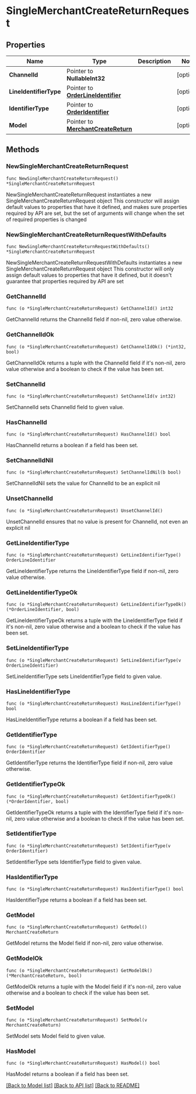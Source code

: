 # SingleMerchantCreateReturnRequest

## Properties

Name | Type | Description | Notes
------------ | ------------- | ------------- | -------------
**ChannelId** | Pointer to **NullableInt32** |  | [optional] 
**LineIdentifierType** | Pointer to [**OrderLineIdentifier**](OrderLineIdentifier.md) |  | [optional] 
**IdentifierType** | Pointer to [**OrderIdentifier**](OrderIdentifier.md) |  | [optional] 
**Model** | Pointer to [**MerchantCreateReturn**](MerchantCreateReturn.md) |  | [optional] 

## Methods

### NewSingleMerchantCreateReturnRequest

`func NewSingleMerchantCreateReturnRequest() *SingleMerchantCreateReturnRequest`

NewSingleMerchantCreateReturnRequest instantiates a new SingleMerchantCreateReturnRequest object
This constructor will assign default values to properties that have it defined,
and makes sure properties required by API are set, but the set of arguments
will change when the set of required properties is changed

### NewSingleMerchantCreateReturnRequestWithDefaults

`func NewSingleMerchantCreateReturnRequestWithDefaults() *SingleMerchantCreateReturnRequest`

NewSingleMerchantCreateReturnRequestWithDefaults instantiates a new SingleMerchantCreateReturnRequest object
This constructor will only assign default values to properties that have it defined,
but it doesn't guarantee that properties required by API are set

### GetChannelId

`func (o *SingleMerchantCreateReturnRequest) GetChannelId() int32`

GetChannelId returns the ChannelId field if non-nil, zero value otherwise.

### GetChannelIdOk

`func (o *SingleMerchantCreateReturnRequest) GetChannelIdOk() (*int32, bool)`

GetChannelIdOk returns a tuple with the ChannelId field if it's non-nil, zero value otherwise
and a boolean to check if the value has been set.

### SetChannelId

`func (o *SingleMerchantCreateReturnRequest) SetChannelId(v int32)`

SetChannelId sets ChannelId field to given value.

### HasChannelId

`func (o *SingleMerchantCreateReturnRequest) HasChannelId() bool`

HasChannelId returns a boolean if a field has been set.

### SetChannelIdNil

`func (o *SingleMerchantCreateReturnRequest) SetChannelIdNil(b bool)`

 SetChannelIdNil sets the value for ChannelId to be an explicit nil

### UnsetChannelId
`func (o *SingleMerchantCreateReturnRequest) UnsetChannelId()`

UnsetChannelId ensures that no value is present for ChannelId, not even an explicit nil
### GetLineIdentifierType

`func (o *SingleMerchantCreateReturnRequest) GetLineIdentifierType() OrderLineIdentifier`

GetLineIdentifierType returns the LineIdentifierType field if non-nil, zero value otherwise.

### GetLineIdentifierTypeOk

`func (o *SingleMerchantCreateReturnRequest) GetLineIdentifierTypeOk() (*OrderLineIdentifier, bool)`

GetLineIdentifierTypeOk returns a tuple with the LineIdentifierType field if it's non-nil, zero value otherwise
and a boolean to check if the value has been set.

### SetLineIdentifierType

`func (o *SingleMerchantCreateReturnRequest) SetLineIdentifierType(v OrderLineIdentifier)`

SetLineIdentifierType sets LineIdentifierType field to given value.

### HasLineIdentifierType

`func (o *SingleMerchantCreateReturnRequest) HasLineIdentifierType() bool`

HasLineIdentifierType returns a boolean if a field has been set.

### GetIdentifierType

`func (o *SingleMerchantCreateReturnRequest) GetIdentifierType() OrderIdentifier`

GetIdentifierType returns the IdentifierType field if non-nil, zero value otherwise.

### GetIdentifierTypeOk

`func (o *SingleMerchantCreateReturnRequest) GetIdentifierTypeOk() (*OrderIdentifier, bool)`

GetIdentifierTypeOk returns a tuple with the IdentifierType field if it's non-nil, zero value otherwise
and a boolean to check if the value has been set.

### SetIdentifierType

`func (o *SingleMerchantCreateReturnRequest) SetIdentifierType(v OrderIdentifier)`

SetIdentifierType sets IdentifierType field to given value.

### HasIdentifierType

`func (o *SingleMerchantCreateReturnRequest) HasIdentifierType() bool`

HasIdentifierType returns a boolean if a field has been set.

### GetModel

`func (o *SingleMerchantCreateReturnRequest) GetModel() MerchantCreateReturn`

GetModel returns the Model field if non-nil, zero value otherwise.

### GetModelOk

`func (o *SingleMerchantCreateReturnRequest) GetModelOk() (*MerchantCreateReturn, bool)`

GetModelOk returns a tuple with the Model field if it's non-nil, zero value otherwise
and a boolean to check if the value has been set.

### SetModel

`func (o *SingleMerchantCreateReturnRequest) SetModel(v MerchantCreateReturn)`

SetModel sets Model field to given value.

### HasModel

`func (o *SingleMerchantCreateReturnRequest) HasModel() bool`

HasModel returns a boolean if a field has been set.


[[Back to Model list]](../README.md#documentation-for-models) [[Back to API list]](../README.md#documentation-for-api-endpoints) [[Back to README]](../README.md)


